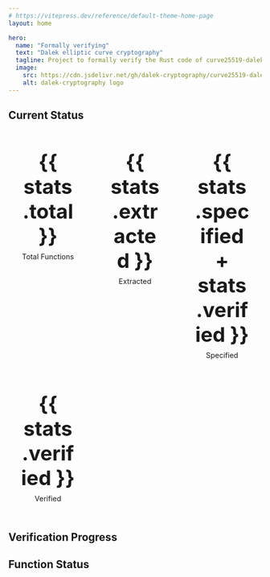 ```yaml
---
# https://vitepress.dev/reference/default-theme-home-page
layout: home

hero:
  name: "Formally verifying"
  text: "Dalek elliptic curve cryptography"
  tagline: Project to formally verify the Rust code of curve25519-dalek using Lean
  image:
    src: https://cdn.jsdelivr.net/gh/dalek-cryptography/curve25519-dalek/docs/assets/dalek-logo-clear.png
    alt: dalek-cryptography logo
---
```


<script setup lang="ts">
import { data } from './.vitepress/data/status.data'
import { data as progressData } from './.vitepress/data/progress.data'
import ProgressChart from './.vitepress/components/ProgressChart.vue'
import StatusTable from './.vitepress/components/StatusTable.vue'

const { entries, stats } = data
const { dataPoints } = progressData
</script>

## Current Status

<div class="stats-grid">
  <div class="stat-card">
    <div class="stat-value">{{ stats.total }}</div>
    <div class="stat-label">Total Functions</div>
  </div>
  <div class="stat-card">
    <div class="stat-value">{{ stats.extracted }}</div>
    <div class="stat-label">Extracted</div>
  </div>
  <div class="stat-card">
    <div class="stat-value">{{ stats.specified + stats.verified }}</div>
    <div class="stat-label">Specified</div>
  </div>
  <div class="stat-card">
    <div class="stat-value">{{ stats.verified }}</div>
    <div class="stat-label">Verified</div>
  </div>
</div>

## Verification Progress

<ProgressChart :dataPoints="dataPoints" />

## Function Status

<StatusTable :data="{ functions: entries }" />

<style scoped>
.stats-grid {
  display: grid;
  grid-template-columns: repeat(auto-fit, minmax(150px, 1fr));
  gap: 1rem;
  margin: 2rem 0;
}

.stat-card {
  background: var(--vp-c-bg-soft);
  padding: 1.5rem;
  border-radius: 8px;
  text-align: center;
}

.stat-value {
  font-size: 2.5rem;
  font-weight: bold;
  color: var(--vp-c-brand-1);
}

.stat-label {
  margin-top: 0.5rem;
  color: var(--vp-c-text-2);
  font-size: 0.9rem;
}
</style>
